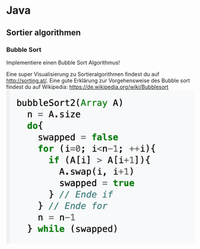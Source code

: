 # Java 

## Sortier algorithmen

### Bubble Sort

Implementiere einen Bubble Sort Algorithmus!

Eine super Visualisierung zu Sortieralgorithmen findest du auf http://sorting.at/. 
Eine gute Erklärung zur Vorgehensweise des Bubble sort findest du auf Wikipedia: https://de.wikipedia.org/wiki/Bubblesort
![Bubble-Sort](bubble_sort.png)
